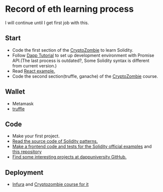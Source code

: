 # Record of eth learning process

I will continue until I get first job with this.

## Start

* Code the first section of the [CryptoZombie](https://cryptozombies.io/en/) to learn Solidity.
* Follow [Dapp Tutorial](https://www.dappuniversity.com/articles/the-ultimate-ethereum-dapp-tutorial) to set up development environment with Promise API.(The last process is outdated?, Some Solidity syntax is different from current version.)
* Read [React example.](https://www.dappuniversity.com/articles/ethereum-dapp-react-tutorial)
* Code the second section(truffle, ganache) of the [CryptoZombie](https://cryptozombies.io/en/) course.

## Wallet

* Metamask
* [truffle](https://github.com/trufflesuite/truffle-hdwallet-provider)

## Code

* Make your first project.
* [Read the source code of Solidity patterns.](https://github.com/fravoll/solidity-patterns)
* [Make a frontend code and tests for the Solidity official examples](https://solidity.readthedocs.io/en/v0.6.10/solidity-by-example.html) and [this repository](https://github.com/pbrudny/learning-solidity-2018)
* [Find some interesting projects at dappuniversity GitHub.](https://github.com/dappuniversity)

## Deployment

* [Infura](https://infura.io/) and [Cryptozombie course for it](https://cryptozombies.io/pt/lesson/10/chapter/2)
